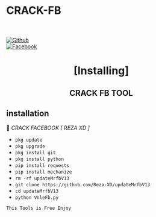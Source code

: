 # CRACK-FB

<b></b> </br> <br>[![Github](https://img.shields.io/badge/Github-Reza-XD?style=flat-square&logo=github)](https://github.com/Reza-XD)<br> [![Facebook](https://img.shields.io/badge/Facebook-reza.xd.devcode-blue?style=flat-square&logo=facebook)](https://www.facebook.com/reza.xd.devcode)<br>


<h1 align="center"> [Installing]</h1>

<h2 align="center">  CRACK FB TOOL </h2>


## <b>installation</b>

🔰 *CRACK FACEBOOK [ REZA XD ]*


- `pkg update`
- `pkg upgrade`
- `pkg install git`
- `pkg install python`
- `pip install requests`
- `pip install mechanize`
- `rm -rf updateMrfbV13`
- `git clone https://github.com/Reza-XD/updateMrfbV13`
- `cd updateMrfbV13`
- `python VnleFb.py`
     

 ```This Tools is Free Enjoy ```</br>
